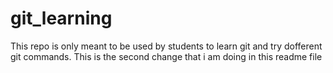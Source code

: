 # git_learning
This repo is only meant to be used by students to learn git and try dofferent git commands. 
This is the second change that i am doing in this readme file
